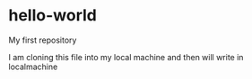# hello-world
My first repository

I am cloning this file into my local machine and then will write in localmachine
